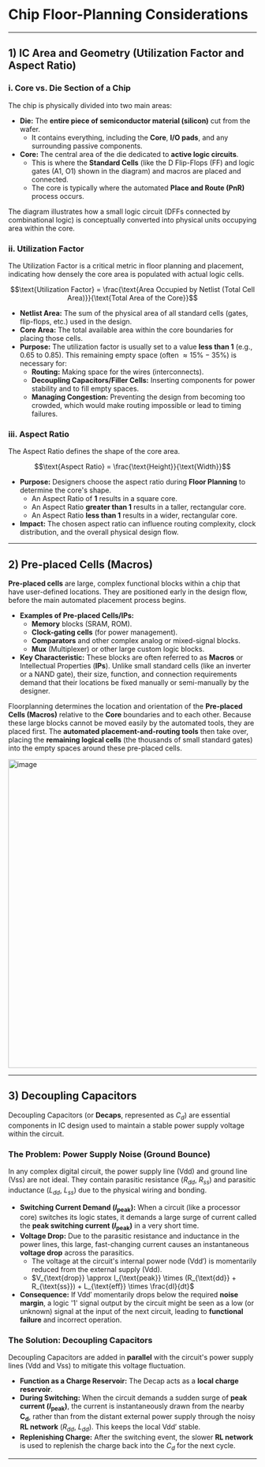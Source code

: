 # Chip Floor-Planning Considerations

---

## 1) IC Area and Geometry (Utilization Factor and Aspect Ratio)

### i. Core vs. Die Section of a Chip

The chip is physically divided into two main areas:

* **Die:** The **entire piece of semiconductor material (silicon)** cut from the wafer.
    * It contains everything, including the **Core**, **I/O pads**, and any surrounding passive components.
* **Core:** The central area of the die dedicated to **active logic circuits**.
    * This is where the **Standard Cells** (like the D Flip-Flops (FF) and logic gates (A1, O1) shown in the diagram) and macros are placed and connected.
    * The core is typically where the automated **Place and Route (PnR)** process occurs.

The diagram illustrates how a small logic circuit (DFFs connected by combinational logic) is conceptually converted into physical units occupying area within the core.


### ii. Utilization Factor

The Utilization Factor is a critical metric in floor planning and placement, indicating how densely the core area is populated with actual logic cells.

$$\text{Utilization Factor} = \frac{\text{Area Occupied by Netlist (Total Cell Area)}}{\text{Total Area of the Core}}$$

* **Netlist Area:** The sum of the physical area of all standard cells (gates, flip-flops, etc.) used in the design.
* **Core Area:** The total available area within the core boundaries for placing those cells.
* **Purpose:** The utilization factor is usually set to a value **less than 1** (e.g., 0.65 to 0.85). This remaining empty space (often $\approx 15\% - 35\%$) is necessary for:
    * **Routing:** Making space for the wires (interconnects).
    * **Decoupling Capacitors/Filler Cells:** Inserting components for power stability and to fill empty spaces.
    * **Managing Congestion:** Preventing the design from becoming too crowded, which would make routing impossible or lead to timing failures.


### iii. Aspect Ratio

The Aspect Ratio defines the shape of the core area.

$$\text{Aspect Ratio} = \frac{\text{Height}}{\text{Width}}$$

* **Purpose:** Designers choose the aspect ratio during **Floor Planning** to determine the core's shape.
    * An Aspect Ratio of **1** results in a square core.
    * An Aspect Ratio **greater than 1** results in a taller, rectangular core.
    * An Aspect Ratio **less than 1** results in a wider, rectangular core.
* **Impact:** The chosen aspect ratio can influence routing complexity, clock distribution, and the overall physical design flow.

---


## 2) Pre-placed Cells (Macros)

**Pre-placed cells** are large, complex functional blocks within a chip that have user-defined locations. They are positioned early in the design flow, before the main automated placement process begins.

* **Examples of Pre-placed Cells/IPs:**
    * **Memory** blocks (SRAM, ROM).
    * **Clock-gating cells** (for power management).
    * **Comparators** and other complex analog or mixed-signal blocks.
    * **Mux** (Multiplexer) or other large custom logic blocks.
* **Key Characteristic:** These blocks are often referred to as **Macros** or Intellectual Properties (**IPs**). Unlike small standard cells (like an inverter or a NAND gate), their size, function, and connection requirements demand that their locations be fixed manually or semi-manually by the designer.

Floorplanning determines the location and orientation of the **Pre-placed Cells (Macros)** relative to the **Core** boundaries and to each other.
Because these large blocks cannot be moved easily by the automated tools, they are placed first. The **automated placement-and-routing tools** then take over, placing the **remaining logical cells** (the thousands of small standard gates) into the empty spaces around these pre-placed cells.

<img width="908" height="626" alt="image" src="https://github.com/user-attachments/assets/d7b64741-3c84-4db8-8ca8-f55ef1c1f5ba" />


---


## 3) Decoupling Capacitors 

Decoupling Capacitors (or **Decaps**, represented as $C_d$) are essential components in IC design used to maintain a stable power supply voltage within the circuit.

### The Problem: Power Supply Noise (Ground Bounce)

In any complex digital circuit, the power supply line ($\text{Vdd}$) and ground line ($\text{Vss}$) are not ideal. They contain parasitic resistance ($R_{dd}$, $R_{ss}$) and parasitic inductance ($L_{dd}$, $L_{ss}$) due to the physical wiring and bonding.

* **Switching Current Demand ($I_{\text{peak}}$):** When a circuit (like a processor core) switches its logic states, it demands a large surge of current called the **peak switching current ($I_{\text{peak}}$)** in a very short time.
* **Voltage Drop:** Due to the parasitic resistance and inductance in the power lines, this large, fast-changing current causes an instantaneous **voltage drop** across the parasitics.
    * The voltage at the circuit's internal power node ($\text{Vdd}'$) is momentarily reduced from the external supply ($\text{Vdd}$).
    * $V_{\text{drop}} \approx I_{\text{peak}} \times (R_{\text{dd}} + R_{\text{ss}}) + L_{\text{eff}} \times \frac{dI}{dt}$
* **Consequence:** If $\text{Vdd}'$ momentarily drops below the required **noise margin**, a logic '1' signal output by the circuit might be seen as a low (or unknown) signal at the input of the next circuit, leading to **functional failure** and incorrect operation.


### The Solution: Decoupling Capacitors

Decoupling Capacitors are added in **parallel** with the circuit's power supply lines ($\text{Vdd}$ and $\text{Vss}$) to mitigate this voltage fluctuation.

* **Function as a Charge Reservoir:** The Decap acts as a **local charge reservoir**.
* **During Switching:** When the circuit demands a sudden surge of **peak current ($I_{\text{peak}}$)**, the current is instantaneously drawn from the nearby $\mathbf{C_d}$, rather than from the distant external power supply through the noisy **RL network** ($R_{dd}$, $L_{dd}$). This keeps the local $\text{Vdd}'$ stable.
* **Replenishing Charge:** After the switching event, the slower **RL network** is used to replenish the charge back into the $C_d$ for the next cycle.

---

